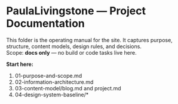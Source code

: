 # PaulaLivingstone — Project Documentation

This folder is the operating manual for the site. It captures purpose, structure, content models, design rules, and decisions.  
Scope: **docs only** — no build or code tasks live here.

**Start here:**
1. 01-purpose-and-scope.md
2. 02-information-architecture.md
3. 03-content-model/blog.md and project.md
4. 04-design-system-baseline/*
